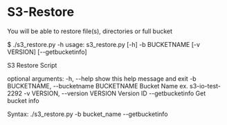 # S3-Restore
You will be able to restore file(s), directories or full bucket

$ ./s3_restore.py -h
usage: s3_restore.py [-h] -b BUCKETNAME [-v VERSION] [--getbucketinfo]

S3 Restore Script

optional arguments:
  -h, --help            show this help message and exit
  -b BUCKETNAME, --bucketname BUCKETNAME
                        Bucket Name ex. s3-io-test-2292
  -v VERSION, --version VERSION
                        Version ID
  --getbucketinfo       Get bucket info

Syntax:
./s3_restore.py -b bucket_name --getbucketinfo


